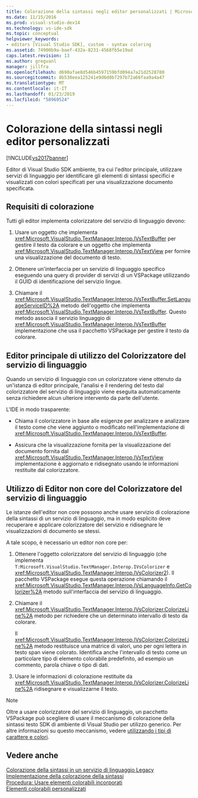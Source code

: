 ```yaml
---
title: Colorazione della sintassi negli editor personalizzati | Microsoft Docs
ms.date: 11/15/2016
ms.prod: visual-studio-dev14
ms.technology: vs-ide-sdk
ms.topic: conceptual
helpviewer_keywords:
- editors [Visual Studio SDK], custom - syntax coloring
ms.assetid: 74900b9a-baef-432a-8231-4568fb5e19ad
caps.latest.revision: 13
ms.author: gregvanl
manager: jillfra
ms.openlocfilehash: d690afae8d546b4597159bfd094a7a21d2528780
ms.sourcegitcommit: 8b538eea125241e9d6d8b7297b72a66faa9a4a47
ms.translationtype: MT
ms.contentlocale: it-IT
ms.lasthandoff: 01/23/2019
ms.locfileid: "58969524"
---
```

# <a name="syntax-coloring-in-custom-editors"></a>Colorazione della sintassi negli editor personalizzati
[!INCLUDE[vs2017banner](../includes/vs2017banner.md)]

Editor di Visual Studio SDK ambiente, tra cui l'editor principale, utilizzare servizi di linguaggio per identificare gli elementi di sintassi specifici e visualizzati con colori specificati per una visualizzazione documento specificata.  
  
## <a name="colorization-requirements"></a>Requisiti di colorazione  
 Tutti gli editor implementa colorizzatore del servizio di linguaggio devono:  
  
1.  Usare un oggetto che implementa <xref:Microsoft.VisualStudio.TextManager.Interop.IVsTextBuffer> per gestire il testo da colorare e un oggetto che implementa <xref:Microsoft.VisualStudio.TextManager.Interop.IVsTextView> per fornire una visualizzazione del documento di testo.  
  
2.  Ottenere un'interfaccia per un servizio di linguaggio specifico eseguendo una query di provider di servizi di un VSPackage utilizzando il GUID di identificazione del servizio lingue.  
  
3.  Chiamare il <xref:Microsoft.VisualStudio.TextManager.Interop.IVsTextBuffer.SetLanguageServiceID%2A> metodo dell'oggetto che implementa <xref:Microsoft.VisualStudio.TextManager.Interop.IVsTextBuffer>. Questo metodo associa il servizio linguaggio di <xref:Microsoft.VisualStudio.TextManager.Interop.IVsTextBuffer> implementazione che usa il pacchetto VSPackage per gestire il testo da colorare.  
  
## <a name="core-editor-usage-of-a-language-services-colorizer"></a>Editor principale di utilizzo del Colorizzatore del servizio di linguaggio  
 Quando un servizio di linguaggio con un colorizzatore viene ottenuto da un'istanza di editor principale, l'analisi e il rendering del testo dal colorizzatore del servizio di linguaggio viene eseguita automaticamente senza richiedere alcun ulteriore intervento da parte dell'utente.  
  
 L'IDE in modo trasparente:  
  
-   Chiama il colorizzatore in base alle esigenze per analizzare e analizzare il testo come che viene aggiunto o modificato nell'implementazione di <xref:Microsoft.VisualStudio.TextManager.Interop.IVsTextBuffer>.  
  
-   Assicura che la visualizzazione fornita per la visualizzazione del documento fornita dal <xref:Microsoft.VisualStudio.TextManager.Interop.IVsTextView> implementazione è aggiornato e ridisegnato usando le informazioni restituite dal colorizzatore.  
  
## <a name="non-core-editor-usage-of-a-language-services-colorizer"></a>Utilizzo di Editor non core del Colorizzatore del servizio di linguaggio  
 Le istanze dell'editor non core possono anche usare servizio di colorazione della sintassi di un servizio di linguaggio, ma in modo esplicito deve recuperare e applicare colorizzatore del servizio e ridisegnare le visualizzazioni di documento se stessi.  
  
 A tale scopo, è necessario un editor non core per:  
  
1.  Ottenere l'oggetto colorizzatore del servizio di linguaggio (che implementa `T:Microsoft.VisualStudio.TextManager.Interop.IVsColorizer` e <xref:Microsoft.VisualStudio.TextManager.Interop.IVsColorizer2>). Il pacchetto VSPackage esegue questa operazione chiamando il <xref:Microsoft.VisualStudio.TextManager.Interop.IVsLanguageInfo.GetColorizer%2A> metodo sull'interfaccia del servizio di linguaggio.  
  
2.  Chiamare il <xref:Microsoft.VisualStudio.TextManager.Interop.IVsColorizer.ColorizeLine%2A> metodo per richiedere che un determinato intervallo di testo da colorare.  
  
     Il <xref:Microsoft.VisualStudio.TextManager.Interop.IVsColorizer.ColorizeLine%2A> metodo restituisce una matrice di valori, uno per ogni lettera in testo span viene colorato. Identifica anche l'intervallo di testo come un particolare tipo di elemento colorabile predefinito, ad esempio un commento, parola chiave o tipo di dati.  
  
3.  Usare le informazioni di colorazione restituite da <xref:Microsoft.VisualStudio.TextManager.Interop.IVsColorizer.ColorizeLine%2A> ridisegnare e visualizzarne il testo.  
  
> [!NOTE]
>  Oltre a usare colorizzatore del servizio di linguaggio, un pacchetto VSPackage può scegliere di usare il meccanismo di colorazione della sintassi testo SDK di ambiente di Visual Studio per utilizzo generico. Per altre informazioni su questo meccanismo, vedere [utilizzando i tipi di carattere e colori](../extensibility/using-fonts-and-colors.md).  
  
## <a name="see-also"></a>Vedere anche  
 [Colorazione della sintassi in un servizio di linguaggio Legacy](../extensibility/internals/syntax-coloring-in-a-legacy-language-service.md)   
 [Implementazione della colorazione della sintassi](../extensibility/internals/implementing-syntax-coloring.md)   
 [Procedura: Usare elementi colorabili incorporati](../extensibility/internals/how-to-use-built-in-colorable-items.md)   
 [Elementi colorabili personalizzati](../extensibility/internals/custom-colorable-items.md)
